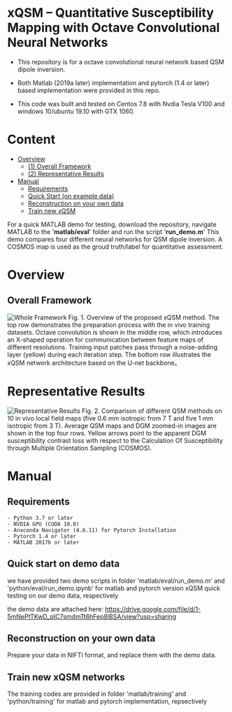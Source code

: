 # xQSM – Quantitative Susceptibility Mapping with Octave Convolutional Neural Networks

* This repository is for a octave convolutional neural network based QSM dipole inversion. 

- Both Matlab (2019a later) implementation and pytorch (1.4 or later) based implementation were provided in this repo. 

* This code was built and tested on Centos 7.8 with Nvdia Tesla V100 and windows 10/ubuntu 19.10 with GTX 1060. 

# Content
- [ Overview](#head1)
	- [(1) Overall Framework](#head2)
    - [(2) Representative Results](#head3)
- [ Manual](#head4)
	- [Requirements](#head5)
	- [Quick Start (on example data)](#head6)
	- [Reconstruction on your own data](#head7)
	- [Train new xQSM](#head8)

For a quick MATLAB demo for testing, download the repository, navigate MATLAB to the '**matlab/eval**' folder and run the script '**run_demo.m**'
This demo compares four different neural networks for QSM dipole inversion.
A COSMOS map is used as the groud truth/label for quantitative assessment.

# <span id="head1"> Overview </span>

## <span id="head2"> Overall Framework </span>

![Whole Framework](https://www.dropbox.com/s/bq7gsc540gy2kgc/Fig1.png?raw=1)
Fig. 1. Overview of the proposed xQSM method. The top row demonstrates the preparation process with the in vivo training datasets. Octave convolution is shown in the middle row, which introduces an X-shaped operation for communication between feature maps of different resolutions. Training input patches pass through a noise-adding layer (yellow) during each iteration step. The bottom row illustrates the xQSM network architecture based on the U-net backbone。 

# <span id="head2"> Representative Results </span>

![Representative Results](https://www.dropbox.com/s/qlb9b7wjlwipf90/Fig2.png?raw=1)
Fig. 2. Comparison of different QSM methods on 10 in vivo local field maps (five 0.6 mm isotropic from 7 T and five 1 mm isotropic from 3 T). Average QSM maps and DGM zoomed-in images are shown in the top four rows. Yellow arrows point to the apparent DGM susceptibility contrast loss with respect to the Calculation Of Susceptibility through Multiple Orientation Sampling (COSMOS). 

# <span id="head4"> Manual </span>

## <span id="head5"> Requirements </span>

    - Python 3.7 or later  
    - NVDIA GPU (CUDA 10.0)  
    - Anaconda Navigator (4.6.11) for Pytorch Installation
    - Pytorch 1.4 or later
    - MATLAB 2017b or later 

## <span id="head6"> Quick start on demo data </span>
we have provided two demo scripts in folder 'matlab/eval/run_demo.m' and 'python/eval/run_demo.ipynb' for matlab and pytorch version xQSM quick testing on our demo data, respectively 

the demo data are attached here: https://drive.google.com/file/d/1-5mNePtTKwD_pIC7smdmTt6hFep8lBSA/view?usp=sharing 

## <span id="head7"> Reconstruction on your own data </span>
Prepare your data in NIFTI format, and replace them with the demo data. 

## <span id="head8"> Train new xQSM networks </span>

The training codes are provided in folder 'matlab/training' and 'python/training' for matlab and pytorch implementation, repsectively 
